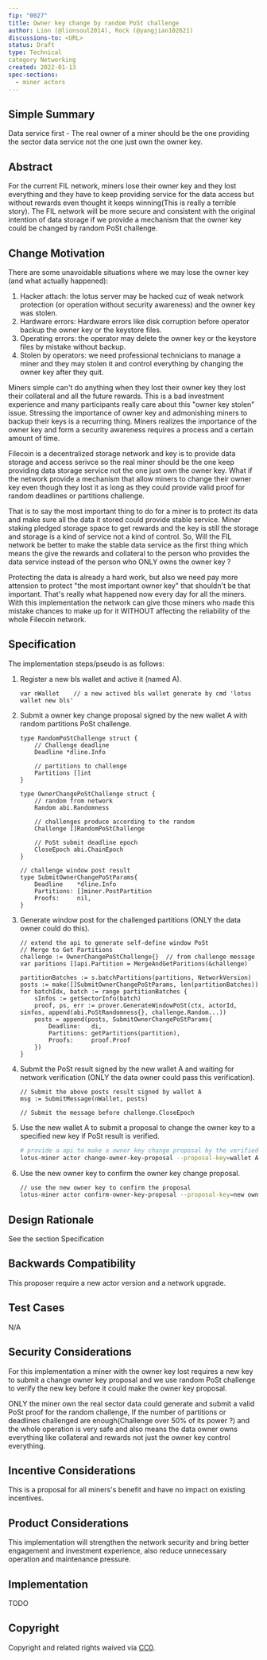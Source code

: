 ```yaml
---
fip: "0027"
title: Owner key change by random PoSt challenge
author: Lion (@lionsoul2014), Rock (@yangjian102621)
discussions-to: <URL>
status: Draft
type: Technical
category Networking
created: 2022-01-13
spec-sections: 
  - miner actors
---
```


<!--You can leave these HTML comments in your merged FIP and delete the visible duplicate text guides, they will not appear and may be helpful to refer to if you edit it again. This is the suggested template for new FIPs. Note that a FIP number will be assigned by an editor. When opening a pull request to submit your FIP, please use an abbreviated title in the filename, `fip-draft_title_abbrev.md`. The title should be 44 characters or less.-->

## Simple Summary
<!--"If you can't explain it simply, you don't understand it well enough." Provide a simplified and layman-accessible explanation of the FIP.-->
Data service first - The real owner of a miner should be the one providing the sector data service not the one just own the owner key.

## Abstract
<!--A short (~200 word) description of the technical issue being addressed.-->
For the current FIL network, miners lose their owner key and they lost everything and they have to keep providing service for the data access but without rewards even thought it keeps winning(This is really a terrible story). The FIL network will be more secure and consistent with the original intention of data storage if we provide a mechanism that the owner key could be changed by random PoSt challenge.

## Change Motivation
<!--The motivation is critical for FIPs that want to change the Filecoin protocol. It should clearly explain why the existing protocol specification is inadequate to address the problem that the FIP solves. FIP submissions without sufficient motivation may be rejected outright.-->
There are some unavoidable situations where we may lose the owner key (and what actually happened):
1. Hacker attach: the lotus server may be hacked cuz of weak network protection (or operation without security awareness) and the owner key was stolen.
2. Hardware errors: Hardware errors like disk corruption before operator backup the owner key or the keystore files.
3. Operating errors: the operator may delete the owner key or the keystore files by mistake without backup.
4. Stolen by operators: we need professional technicians to manage a miner and they may stolen it and control everything by changing the owner key after they quit.

Miners simple can't do anything when they lost their owner key they lost their collateral and all the future rewards. This is a bad investment experience and many participants really care about this "owner key stolen" issue.
Stressing the importance of owner key and admonishing miners to backup their keys is a recurring thing. Miners realizes the importance of the owner key and form a security awareness requires a process and a certain amount of time. 

Filecoin is a decentralized storage network and key is to provide data storage and access serivce so the real miner should be the one keep providing data storage service not the one just own the owner key. What if the network provide a mechanism that allow miners to change their owner key even though they lost it as long as they could provide valid proof for random deadlines or partitions challenge.

That is to say the most important thing to do for a miner is to protect its data and make sure all the data it stored could provide stable service. Miner staking pledged storage space to get rewards and the key is still the storage and storage is a kind of service not a kind of control. So, Will the FIL network be better to make the stable data service as the first thing which means the give the rewards and collateral to the person who provides the data service instead of the person who ONLY owns the owner key ?

Protecting the data is already a hard work, but also we need pay more attension to protect "the most important owner key" that shouldn't be that important. That's really what happened now every day for all the miners. With this implementation the network can give those miners who made this mistake chances to make up for it WITHOUT affecting the reliability of the whole Filecoin network.


## Specification
<!--The technical specification should describe the syntax and semantics of any new feature. The specification should be detailed enough to allow competing, interoperable implementations for any of the current Filecoin implementations. -->
The implementation steps/pseudo is as follows:
1. Register a new bls wallet and active it (named A).
    ```
    var nWallet    // a new actived bls wallet generate by cmd 'lotus wallet new bls'
    ```
2. Submit a owner key change proposal signed by the new wallet A with random partitions PoSt challenge.
    ```golang
    type RandomPoStChallenge struct {
        // Challenge deadline
        Deadline *dline.Info

        // partitions to challenge
        Partitions []int
    }

    type OwnerChangePoStChallenge struct {
        // random from network
        Random abi.Randomness

        // challenges produce according to the random
        Challenge []RandomPoStChallenge

        // PoSt submit deadline epoch
        CloseEpoch abi.ChainEpoch
    }

    // challenge window post result
	type SubmitOwnerChangePoStParams{
		Deadline    *dline.Info
		Partitions: []miner.PostPartition
		Proofs:     nil,
	}
    ```
3. Generate window post for the challenged partitions (ONLY the data owner could do this).
    ```golang
    // extend the api to generate self-define window PoSt
    // Merge to Get Partitions
    challenge := OwnerChangePoStChallenge{}  // from challenge message
    var paritions []api.Partition = MergeAndGetParitions(&challenge) 

    partitionBatches := s.batchPartitions(partitions, NetworkVersion)
    posts := make([]SubmitOwnerChangePoStParams, len(partitionBatches))
    for batchIdx, batch := range partitionBatches {
        sInfos := getSectorInfo(batch)
        proof, ps, err := prover.GenerateWindowPoSt(ctx, actorId, sinfos, append(abi.PoStRandomness{}, challenge.Random...))
        posts = append(posts, SubmitOwnerChangePoStParams{
            Deadline:   di,
            Partitions: getPartitions(partition),
            Proofs:     proof.Proof
        })
    }
    ```
4. Submit the PoSt result signed by the new wallet A and waiting for network verification (ONLY the data owner could pass this verification).
    ```golang
    // Submit the above posts result signed by wallet A
    msg := SubmitMessage(nWallet, posts)

    // Submit the message before challenge.CloseEpoch
    ```
5. Use the new wallet A to submit a proposal to change the owner key to a specified new key if PoSt result is verified.
    ```bash
    # provide a api to make a owner key change proposal by the verified wallet A
    lotus-miner actor change-owner-key-proposal --proposal-key=wallet A --owner-key=new owner key
    ```
6. Use the new owner key to confirm the owner key change proposal.
    ```bash
    // use the new owner key to confirm the proposal
    lotus-miner actor confirm-owner-key-proposal --proposal-key=new owner key --owner-key=new owner key
    ```


## Design Rationale
<!--The rationale fleshes out the specification by describing what motivated the design and why particular design decisions were made. It should describe alternate designs that were considered and related work, e.g. how the feature is supported in other languages. The rationale may also provide evidence of consensus within the community, and should discuss important objections or concerns raised during discussion.-->
See the section Specification

## Backwards Compatibility
<!--All FIPs that introduce backwards incompatibilities must include a section describing these incompatibilities and their severity. The FIP must explain how the author proposes to deal with these incompatibilities. FIP submissions without a sufficient backwards compatibility treatise may be rejected outright.-->
This proposer require a new actor version and a network upgrade.

## Test Cases
<!--Test cases for an implementation are mandatory for FIPs that are affecting consensus changes. Other FIPs can choose to include links to test cases if applicable.-->
N/A

## Security Considerations
<!--All FIPs must contain a section that discusses the security implications/considerations relevant to the proposed change. Include information that might be important for security discussions, surfaces risks and can be used throughout the life cycle of the proposal. E.g. include security-relevant design decisions, concerns, important discussions, implementation-specific guidance and pitfalls, an outline of threats and risks and how they are being addressed. FIP submissions missing the "Security Considerations" section will be rejected. A FIP cannot proceed to status "Final" without a Security Considerations discussion deemed sufficient by the reviewers.-->
For this implementation a miner with the owner key lost requires a new key to submit a change owner key proposal and we use random PoSt challenge to verify the new key before it could make the owner key proposal. 

ONLY the miner own the real sector data could generate and submit a valid PoSt proof for the random challenge, If the number of partitions or deadlines challenged are enough(Challenge over 50% of its power ?) and the whole operation is very safe and also means the data owner owns everything like collateral and rewards not just the owner key control everything.

## Incentive Considerations
<!--All FIPs must contain a section that discusses the incentive implications/considerations relative to the proposed change. Include information that might be important for incentive discussion. A discussion on how the proposed change will incentivize reliable and useful storage is required. FIP submissions missing the "Incentive Considerations" section will be rejected. An FIP cannot proceed to status "Final" without a Incentive Considerations discussion deemed sufficient by the reviewers.-->
This is a proposal for all miners's benefit and have no impact on existing incentives.

## Product Considerations
<!--All FIPs must contain a section that discusses the product implications/considerations relative to the proposed change. Include information that might be important for product discussion. A discussion on how the proposed change will enable better storage-related goods and services to be developed on Filecoin. FIP submissions missing the "Product Considerations" section will be rejected. An FIP cannot proceed to status "Final" without a Product Considerations discussion deemed sufficient by the reviewers.-->
This implementation will strengthen the network security and bring better engagement and investment experience, also reduce unnecessary operation and maintenance pressure.

## Implementation
<!--The implementations must be completed before any core FIP is given status "Final", but it need not be completed before the FIP is accepted. While there is merit to the approach of reaching consensus on the specification and rationale before writing code, the principle of "rough consensus and running code" is still useful when it comes to resolving many discussions of API details.-->
TODO

## Copyright
Copyright and related rights waived via [CC0](https://creativecommons.org/publicdomain/zero/1.0/).
